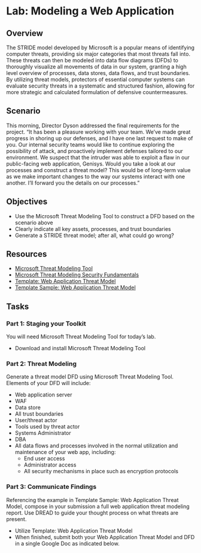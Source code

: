 # Lab: Modeling a Web Application

## Overview
The STRIDE model developed by Microsoft is a popular means of identifying computer threats, providing six major categories that most threats fall into. These threats can then be modeled into data flow diagrams (DFDs) to thoroughly visualize all movements of data in our system, granting a high level overview of processes, data stores, data flows, and trust boundaries. By utilizing threat models, protectors of essential computer systems can evaluate security threats in a systematic and structured fashion, allowing for more strategic and calculated formulation of defensive countermeasures.

## Scenario
This morning, Director Dyson addressed the final requirements for the project. “It has been a pleasure working with your team. We’ve made great progress in shoring up our defenses, and I have one last request to make of you. Our internal security teams would like to continue exploring the possibility of attack, and proactively implement defenses tailored to our environment. We suspect that the intruder was able to exploit a flaw in our public-facing web application, Genisys. Would you take a look at our processes and construct a threat model? This would be of long-term value as we make important changes to the way our systems interact with one another. I’ll forward you the details on our processes.”

## Objectives
- Use the Microsoft Threat Modeling Tool to construct a DFD based on the scenario above
- Clearly indicate all key assets, processes, and trust boundaries
- Generate a STRIDE threat model; after all, what could go wrong?

## Resources
- [Microsoft Threat Modeling Tool](https://docs.microsoft.com/en-us/azure/security/develop/threat-modeling-tool-getting-started)
- [Microsoft Threat Modeling Security Fundamentals](https://www.microsoft.com/en-us/download/details.aspx?id=6643)
- [Template: Web Application Threat Model](https://docs.microsoft.com/en-us/previous-versions/msp-n-p/ff648866(v=pandp.10)?redirectedfrom=MSDN)
- [Template Sample: Web Application Threat Model](https://docs.microsoft.com/en-us/previous-versions/msp-n-p/ff649779(v=pandp.10)?redirectedfrom=MSDN)

## Tasks

### Part 1: Staging your Toolkit
You will need Microsoft Threat Modeling Tool for today’s lab.

- Download and install Microsoft Threat Modeling Tool

### Part 2: Threat Modeling
Generate a threat model DFD using Microsoft Threat Modeling Tool. Elements of your DFD will include:
- Web application server
- WAF
- Data store
- All trust boundaries
- User/threat actor
- Tools used by threat actor
- Systems Administrator
- DBA
- All data flows and processes involved in the normal utilization and maintenance of your web app, including:
  - End user access
  - Administrator access
  - All security mechanisms in place such as encryption protocols

### Part 3: Communicate Findings
Referencing the example in Template Sample: Web Application Threat Model, compose in your submission a full web application threat modeling report. Use DREAD to guide your thought process on what threats are present.
- Utilize Template: Web Application Threat Model
- When finished, submit both your Web Application Threat Model and DFD in a single Google Doc as indicated below.
